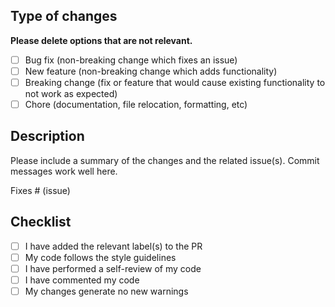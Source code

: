 ## Type of changes

**Please delete options that are not relevant.**

- [ ] Bug fix (non-breaking change which fixes an issue)
- [ ] New feature (non-breaking change which adds functionality)
- [ ] Breaking change (fix or feature that would cause existing functionality to not work as expected)
- [ ] Chore (documentation, file relocation, formatting, etc)

## Description

Please include a summary of the changes and the related issue(s). Commit messages work well here.

Fixes # (issue)

## Checklist

- [ ] I have added the relevant label(s) to the PR
- [ ] My code follows the style guidelines
- [ ] I have performed a self-review of my code
- [ ] I have commented my code
- [ ] My changes generate no new warnings
